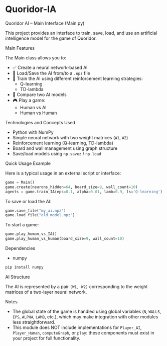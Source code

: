 # Quoridor-IA

Quoridor AI – Main Interface (Main.py)

This project provides an interface to train, save, load, and use an artificial intelligence model for the game of Quoridor.

Main Features

The Main class allows you to:

- ✅ Create a neural network-based AI
- 💾 Load/Save the AI from/to a `.npz` file
- 🧠 Train the AI using different reinforcement learning strategies:
  - Q-learning
  - TD-lambda
- 🧪 Compare two AI models
- 🎮 Play a game:
  - Human vs AI
  - Human vs Human

Technologies and Concepts Used

- Python with NumPy
- Simple neural network with two weight matrices (`W1`, `W2`)
- Reinforcement learning (Q-learning, TD-lambda)
- Board and wall management using graph structure
- Save/load models using `np.savez` / `np.load`

Quick Usage Example

Here is a typical usage in an external script or interface:

```python
game = Main()
game.create(neurons_hidden=64, board_size=9, wall_count=10)
agents = game.train_IA(eps=0.1, alpha=0.01, lamb=0.9, ls='Q-learning')
```

To save or load the AI:
```python
game.save_file("my_ai.npz")
game.load_file("old_model.npz")
```

To start a game:
```python
game.play_human_vs_IA()
game.play_human_vs_human(board_size=9, wall_count=10)
```

Dependencies

- numpy

```bash
pip install numpy
```

AI Structure

The AI is represented by a pair `(W1, W2)` corresponding to the weight matrices of a two-layer neural network.

Notes

- The global state of the game is handled using global variables (`N`, `WALLS`, `EPS`, `ALPHA`, `LAMB`, etc.), which may make integration with other modules less straightforward.
- This module does NOT include implementations for `Player_AI`, `Player_Human`, `computeGraph`, or `play`: these components must exist in your project for full functionality.
